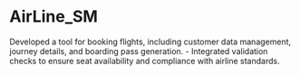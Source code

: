# AirLine_SM
Developed a tool for booking flights, including customer data management, journey details, and boarding pass generation. - Integrated validation checks to ensure seat availability and compliance with airline standards.
